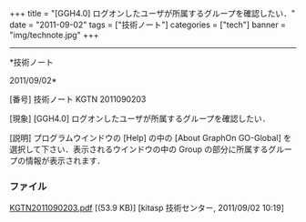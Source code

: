 ﻿+++
title = "[GGH4.0] ログオンしたユーザが所属するグループを確認したい．"
date = "2011-09-02"
tags = ["技術ノート"]
categories = ["tech"]
banner = "img/technote.jpg"
+++

-----------------------------------------------------------------------------------------------------------------------------

*技術ノート

2011/09/02*


[番号]
技術ノート KGTN 2011090203

[現象]
[GGH4.0] ログオンしたユーザが所属するグループを確認したい．

[説明]
プログラムウインドウの [Help] の中の [About GraphOn GO-Global]
を選択して下さい．表示されるウインドウの中の Group
の部分に所属するグループの情報が表示されます．


### ファイル

 
 


[KGTN2011090203.pdf](http://techreport.kitasp.net/attachments/download/614/KGTN2011090203.pdf)
 [(53.9 KB)] [kitasp 技術センター, 2011/09/02
10:19]


 


 

